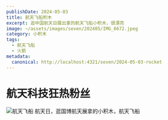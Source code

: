 ```yaml
---
publishDate: 2024-05-03
title: 航天飞船积木
excerpt: 逛中国航天日展出拿的航天飞船小积木，很漂亮
image: ~/assets/images/seven/202405/IMG_6672.jpeg
category: 小积木
tags:
  - 航天飞船
  - 火箭
metadata:
  canonical: http://localhost:4321/seven/2024-05-03-rocket
---
```


# 航天科技狂热粉丝

![航天飞船](~/assets/images/seven/202405/IMG_6672.jpeg)
航天日，逛国博航天展拿的小积木，航天飞船